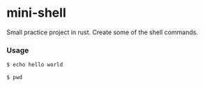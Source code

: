 # mini-shell
Small practice project in rust.
Create some of the shell commands.

### Usage
```bash
$ echo hello world
```
```bash
$ pwd
```
